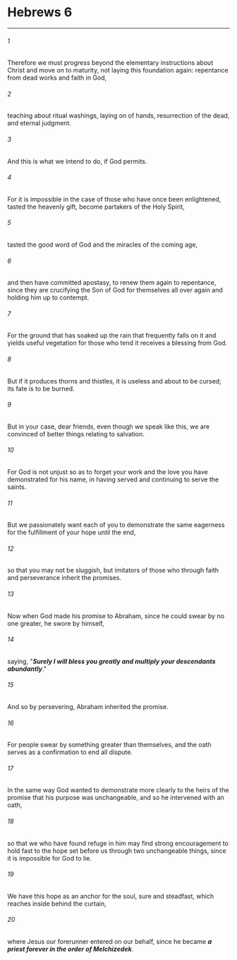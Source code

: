 # Hebrews 6
***



###### 1 
Therefore we must progress beyond the elementary instructions about Christ and move on to maturity, not laying this foundation again: repentance from dead works and faith in God, 

###### 2 
teaching about ritual washings, laying on of hands, resurrection of the dead, and eternal judgment. 

###### 3 
And this is what we intend to do, if God permits. 

###### 4 
For it is impossible in the case of those who have once been enlightened, tasted the heavenly gift, become partakers of the Holy Spirit, 

###### 5 
tasted the good word of God and the miracles of the coming age, 

###### 6 
and then have committed apostasy, to renew them again to repentance, since they are crucifying the Son of God for themselves all over again and holding him up to contempt. 

###### 7 
For the ground that has soaked up the rain that frequently falls on it and yields useful vegetation for those who tend it receives a blessing from God. 

###### 8 
But if it produces thorns and thistles, it is useless and about to be cursed; its fate is to be burned. 

###### 9 
But in your case, dear friends, even though we speak like this, we are convinced of better things relating to salvation. 

###### 10 
For God is not unjust so as to forget your work and the love you have demonstrated for his name, in having served and continuing to serve the saints. 

###### 11 
But we passionately want each of you to demonstrate the same eagerness for the fulfillment of your hope until the end, 

###### 12 
so that you may not be sluggish, but imitators of those who through faith and perseverance inherit the promises. 

###### 13 
Now when God made his promise to Abraham, since he could swear by no one greater, he swore by himself, 

###### 14 
saying, "**_Surely I will bless you greatly and multiply your descendants abundantly_**." 

###### 15 
And so by persevering, Abraham inherited the promise. 

###### 16 
For people swear by something greater than themselves, and the oath serves as a confirmation to end all dispute. 

###### 17 
In the same way God wanted to demonstrate more clearly to the heirs of the promise that his purpose was unchangeable, and so he intervened with an oath, 

###### 18 
so that we who have found refuge in him may find strong encouragement to hold fast to the hope set before us through two unchangeable things, since it is impossible for God to lie. 

###### 19 
We have this hope as an anchor for the soul, sure and steadfast, which reaches inside behind the curtain, 

###### 20 
where Jesus our forerunner entered on our behalf, since he became **_a priest forever in the order of Melchizedek_**.

